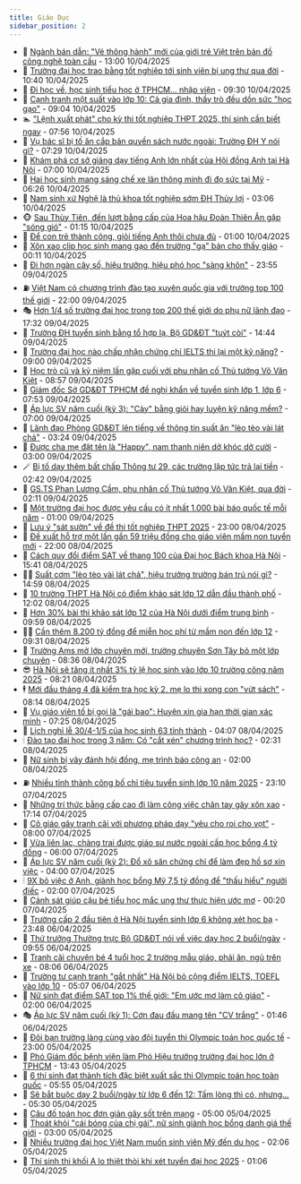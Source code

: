 ```yaml
---
title: Giáo Dục
sidebar_position: 2
---
```


<!-- dantri-giao-duc:START -->
- 🤡 [Ngành bán dẫn: &quot;Vé thông hành&quot; mới của giới trẻ Việt trên bản đồ công nghệ toàn cầu](https://dantri.com.vn/giao-duc/nganh-ban-dan-ve-thong-hanh-moi-cua-gioi-tre-viet-tren-ban-do-cong-nghe-toan-cau-20250410184336729.htm) - 13:00 10/04/2025
- 🗽 [Trường đại học trao bằng tốt nghiệp tới sinh viên bị ung thư qua đời](https://dantri.com.vn/giao-duc/truong-dai-hoc-trao-bang-tot-nghiep-toi-sinh-vien-bi-ung-thu-qua-doi-20250410172609794.htm) - 10:40 10/04/2025
- 🚦 [Đi học về, học sinh tiểu học ở TPHCM… nhập viện](https://dantri.com.vn/giao-duc/di-hoc-ve-hoc-sinh-tieu-hoc-o-tphcm-nhap-vien-20250410174505342.htm) - 09:30 10/04/2025
- 🌋 [Cạnh tranh một suất vào lớp 10: Cả gia đình, thầy trò đều dồn sức &quot;học gạo&quot;](https://dantri.com.vn/giao-duc/canh-tranh-mot-suat-vao-lop-10-ca-gia-dinh-thay-tro-deu-don-suc-hoc-gao-20250410155106651.htm) - 09:04 10/04/2025
- 🏊 [&quot;Lệnh xuất phát&quot; cho kỳ thi tốt nghiệp THPT 2025, thí sinh cần biết ngay](https://dantri.com.vn/giao-duc/lenh-xuat-phat-cho-ky-thi-tot-nghiep-thpt-2025-thi-sinh-can-biet-ngay-20250410135941765.htm) - 07:56 10/04/2025
- 🎃 [Vụ bác sĩ bị tố ăn cắp bản quyền sách nước ngoài: Trường ĐH Y nói gì?](https://dantri.com.vn/giao-duc/vu-bac-si-bi-to-an-cap-ban-quyen-sach-nuoc-ngoai-truong-dh-y-noi-gi-20250410141931574.htm) - 07:29 10/04/2025
- 💄 [Khám phá cơ sở giảng dạy tiếng Anh lớn nhất của Hội đồng Anh tại Hà Nội](https://dantri.com.vn/giao-duc/kham-pha-co-so-giang-day-tieng-anh-lon-nhat-cua-hoi-dong-anh-tai-ha-noi-20250410135649708.htm) - 07:00 10/04/2025
- 🦅 [Hai học sinh mang sáng chế xe lăn thông minh đi đọ sức tại Mỹ](https://dantri.com.vn/giao-duc/hai-hoc-sinh-mang-sang-che-xe-lan-thong-minh-di-do-suc-tai-my-20250410113207328.htm) - 06:26 10/04/2025
- 🚦 [Nam sinh xứ Nghệ là thủ khoa tốt nghiệp sớm ĐH Thủy lợi](https://dantri.com.vn/giao-duc/nam-sinh-xu-nghe-la-thu-khoa-tot-nghiep-som-dh-thuy-loi-20250409221122450.htm) - 03:06 10/04/2025
- 🐵 [Sau Thùy Tiên, đến lượt bằng cấp của Hoa hậu Đoàn Thiên Ân gặp &quot;sóng gió&quot;](https://dantri.com.vn/giao-duc/sau-thuy-tien-den-luot-bang-cap-cua-hoa-hau-doan-thien-an-gap-song-gio-20250409223234820.htm) - 01:15 10/04/2025
- 🐘 [Để con trẻ thành công, giỏi tiếng Anh thôi chưa đủ](https://dantri.com.vn/giao-duc/de-con-tre-thanh-cong-gioi-tieng-anh-thoi-chua-du-20250408145327112.htm) - 01:00 10/04/2025
- 🦏 [Xôn xao clip học sinh mang gạo đến trường &quot;gạ&quot; bán cho thầy giáo](https://dantri.com.vn/giao-duc/xon-xao-clip-hoc-sinh-mang-gao-den-truong-ga-ban-cho-thay-giao-20250409211332153.htm) - 00:11 10/04/2025
- 💼 [Đi hơn ngàn cây số, hiệu trưởng, hiệu phó học &quot;sàng khôn&quot;](https://dantri.com.vn/giao-duc/di-hon-ngan-cay-so-hieu-truong-hieu-pho-hoc-sang-khon-20250409133929307.htm) - 23:55 09/04/2025
- ⛽️ [Việt Nam có chương trình đào tạo xuyên quốc gia với trường top 100 thế giới](https://dantri.com.vn/giao-duc/viet-nam-co-chuong-trinh-dao-tao-xuyen-quoc-gia-voi-truong-top-100-the-gioi-20250409214521212.htm) - 22:00 09/04/2025
- 🎭 [Hơn 1/4 số trường đại học trong top 200 thế giới do phụ nữ lãnh đạo](https://dantri.com.vn/giao-duc/hon-14-so-truong-dai-hoc-trong-top-200-the-gioi-do-phu-nu-lanh-dao-20250409113335121.htm) - 17:32 09/04/2025
- 🎃 [Trường ĐH tuyển sinh bằng tổ hợp lạ, Bộ GD&amp;ĐT &quot;tuýt còi&quot;](https://dantri.com.vn/giao-duc/truong-dh-tuyen-sinh-bang-to-hop-la-bo-gddt-tuyt-coi-20250409211321073.htm) - 14:44 09/04/2025
- 🚀 [Trường đại học nào chấp nhận chứng chỉ IELTS thi lại một kỹ năng?](https://dantri.com.vn/giao-duc/truong-dai-hoc-nao-chap-nhan-chung-chi-ielts-thi-lai-mot-ky-nang-20250409151620686.htm) - 09:00 09/04/2025
- 👀 [Học trò cũ và kỷ niệm lần gặp cuối với phu nhân cố Thủ tướng Võ Văn Kiệt](https://dantri.com.vn/giao-duc/hoc-tro-cu-va-ky-niem-lan-gap-cuoi-voi-phu-nhan-co-thu-tuong-vo-van-kiet-20250409154813663.htm) - 08:57 09/04/2025
- 🌝 [Giám đốc Sở GD&amp;ĐT TPHCM đề nghị khẩn về tuyển sinh lớp 1, lớp 6](https://dantri.com.vn/giao-duc/giam-doc-so-gddt-tphcm-de-nghi-khan-ve-tuyen-sinh-lop-1-lop-6-20250409142224128.htm) - 07:53 09/04/2025
- 🤗 [Áp lực SV năm cuối &lpar;kỳ 3&rpar;: &quot;Cày&quot; bằng giỏi hay luyện kỹ năng mềm?](https://dantri.com.vn/giao-duc/ap-luc-sv-nam-cuoi-ky-3-cay-bang-gioi-hay-luyen-ky-nang-mem-20250408230006499.htm) - 07:00 09/04/2025
- 🦄 [Lãnh đạo Phòng GD&amp;ĐT lên tiếng về thông tin suất ăn &quot;lèo tèo vài lát chả&quot;](https://dantri.com.vn/giao-duc/lanh-dao-phong-gddt-len-tieng-ve-thong-tin-suat-an-leo-teo-vai-lat-cha-20250409100139061.htm) - 03:24 09/04/2025
- 🦍 [Được cha mẹ đặt tên là &quot;Happy&quot;, nam thanh niên dở khóc dở cười](https://dantri.com.vn/giao-duc/duoc-cha-me-dat-ten-la-happy-nam-thanh-nien-do-khoc-do-cuoi-20250408095625765.htm) - 03:00 09/04/2025
- 🪄 [Bị tố dạy thêm bất chấp Thông tư 29, các trường lập tức trả lại tiền](https://dantri.com.vn/giao-duc/bi-to-day-them-bat-chap-thong-tu-29-cac-truong-lap-tuc-tra-lai-tien-20250409092140838.htm) - 02:42 09/04/2025
- 🦆 [GS.TS Phan Lương Cầm, phu nhân cố Thủ tướng Võ Văn Kiệt, qua đời](https://dantri.com.vn/giao-duc/gsts-phan-luong-cam-phu-nhan-co-thu-tuong-vo-van-kiet-qua-doi-20250409090822776.htm) - 02:11 09/04/2025
- 🚀 [Một trường đại học được yêu cầu có ít nhất 1.000 bài báo quốc tế mỗi năm](https://dantri.com.vn/giao-duc/mot-truong-dai-hoc-duoc-yeu-cau-co-it-nhat-1000-bai-bao-quoc-te-moi-nam-20250408232314577.htm) - 01:00 09/04/2025
- 🦒 [Lưu ý &quot;sát sườn&quot; về đề thi tốt nghiệp THPT 2025](https://dantri.com.vn/giao-duc/luu-y-sat-suon-ve-de-thi-tot-nghiep-thpt-2025-20250408144116072.htm) - 23:00 08/04/2025
- 🤡 [Đề xuất hỗ trợ một lần gần 59 triệu đồng cho giáo viên mầm non tuyển mới](https://dantri.com.vn/giao-duc/de-xuat-ho-tro-mot-lan-gan-59-trieu-dong-cho-giao-vien-mam-non-tuyen-moi-20250408214622374.htm) - 22:00 08/04/2025
- 🤔 [Cách quy đổi điểm SAT về thang 100 của Đại học Bách khoa Hà Nội](https://dantri.com.vn/giao-duc/cach-quy-doi-diem-sat-ve-thang-100-cua-dai-hoc-bach-khoa-ha-noi-20250408223618616.htm) - 15:41 08/04/2025
- 🧑‍💻 [Suất cơm &quot;lèo tèo vài lát chả&quot;, hiệu trưởng trường bán trú nói gì?](https://dantri.com.vn/giao-duc/suat-com-leo-teo-vai-lat-cha-hieu-truong-truong-ban-tru-noi-gi-20250408190605539.htm) - 14:59 08/04/2025
- 🤡 [10 trường THPT Hà Nội có điểm khảo sát lớp 12 dẫn đầu thành phố](https://dantri.com.vn/giao-duc/10-truong-thpt-ha-noi-co-diem-khao-sat-lop-12-dan-dau-thanh-pho-20250408165251353.htm) - 12:02 08/04/2025
- 🧠 [Hơn 30% bài thi khảo sát lớp 12 của Hà Nội dưới điểm trung bình](https://dantri.com.vn/giao-duc/hon-30-bai-thi-khao-sat-lop-12-cua-ha-noi-duoi-diem-trung-binh-20250408163835744.htm) - 09:59 08/04/2025
- 🧑‍💻 [Cần thêm 8.200 tỷ đồng để miễn học phí từ mầm non đến lớp 12](https://dantri.com.vn/giao-duc/can-them-8200-ty-dong-de-mien-hoc-phi-tu-mam-non-den-lop-12-20250408160141644.htm) - 09:31 08/04/2025
- 🧠 [Trường Ams mở lớp chuyên mới, trường chuyên Sơn Tây bỏ một lớp chuyên](https://dantri.com.vn/giao-duc/truong-ams-mo-lop-chuyen-moi-truong-chuyen-son-tay-bo-mot-lop-chuyen-20250408153106685.htm) - 08:36 08/04/2025
- 😎 [Hà Nội sẽ tăng ít nhất 3% tỷ lệ học sinh vào lớp 10 trường công năm 2025](https://dantri.com.vn/giao-duc/ha-noi-se-tang-it-nhat-3-ty-le-hoc-sinh-vao-lop-10-truong-cong-nam-2025-20250408151549648.htm) - 08:21 08/04/2025
- 🕴 [Mới đầu tháng 4 đã kiểm tra học kỳ 2, mẹ lo thi xong con &quot;vứt sách&quot;](https://dantri.com.vn/giao-duc/moi-dau-thang-4-da-kiem-tra-hoc-ky-2-me-lo-thi-xong-con-vut-sach-20250408144823200.htm) - 08:14 08/04/2025
- 🧠 [Vụ giáo viên tố bị gọi là &quot;gái bao&quot;: Huyện xin gia hạn thời gian xác minh](https://dantri.com.vn/giao-duc/vu-giao-vien-to-bi-goi-la-gai-bao-huyen-xin-gia-han-thoi-gian-xac-minh-20250408133455328.htm) - 07:25 08/04/2025
- 🚀 [Lịch nghỉ lễ 30/4-1/5 của học sinh 63 tỉnh thành](https://dantri.com.vn/giao-duc/lich-nghi-le-304-15-cua-hoc-sinh-63-tinh-thanh-20250408105954997.htm) - 04:07 08/04/2025
- 🕯 [Đào tạo đại học trong 3 năm: Có &quot;cắt xén&quot; chương trình học?](https://dantri.com.vn/giao-duc/dao-tao-dai-hoc-trong-3-nam-co-cat-xen-chuong-trinh-hoc-20250408083253086.htm) - 02:31 08/04/2025
- 🧰 [Nữ sinh bị vây đánh hội đồng, mẹ trình báo công an](https://dantri.com.vn/giao-duc/nu-sinh-bi-vay-danh-hoi-dong-me-trinh-bao-cong-an-20250408083815442.htm) - 02:00 08/04/2025
- ⛽️ [Nhiều tỉnh thành công bố chỉ tiêu tuyển sinh lớp 10 năm 2025](https://dantri.com.vn/giao-duc/nhieu-tinh-thanh-cong-bo-chi-tieu-tuyen-sinh-lop-10-nam-2025-20250408060502674.htm) - 23:10 07/04/2025
- 🤖 [Những trí thức bằng cấp cao đi làm công việc chân tay gây xôn xao](https://dantri.com.vn/giao-duc/nhung-tri-thuc-bang-cap-cao-di-lam-cong-viec-chan-tay-gay-xon-xao-20250407114903547.htm) - 17:14 07/04/2025
- 🦍 [Cô giáo gây tranh cãi với phương pháp dạy &quot;yêu cho roi cho vọt&quot;](https://dantri.com.vn/giao-duc/co-giao-gay-tranh-cai-voi-phuong-phap-day-yeu-cho-roi-cho-vot-20250403183658060.htm) - 08:00 07/04/2025
- 🐘 [Vừa liên lạc, chàng trai được giáo sư nước ngoài cấp học bổng 4 tỷ đồng](https://dantri.com.vn/giao-duc/vua-lien-lac-chang-trai-duoc-giao-su-nuoc-ngoai-cap-hoc-bong-4-ty-dong-20250407104236657.htm) - 06:00 07/04/2025
- 🌊 [Áp lực SV năm cuối &lpar;kỳ 2&rpar;: Đổ xô săn chứng chỉ để làm đẹp hồ sơ xin việc](https://dantri.com.vn/giao-duc/ap-luc-sv-nam-cuoi-ky-2-do-xo-san-chung-chi-de-lam-dep-ho-so-xin-viec-20250407102039626.htm) - 04:00 07/04/2025
- 🕯 [9X bỏ việc ở Anh, giành học bổng Mỹ 7,5 tỷ đồng để &quot;thấu hiểu&quot; người điếc](https://dantri.com.vn/giao-duc/9x-bo-viec-o-anh-gianh-hoc-bong-my-75-ty-dong-de-thau-hieu-nguoi-diec-20250406211429373.htm) - 02:00 07/04/2025
- 🐎 [Cảnh sát giúp cậu bé tiểu học mắc ung thư thực hiện ước mơ](https://dantri.com.vn/giao-duc/canh-sat-giup-cau-be-tieu-hoc-mac-ung-thu-thuc-hien-uoc-mo-20250403160915364.htm) - 00:20 07/04/2025
- 🐻 [Trường cấp 2 đầu tiên ở Hà Nội tuyển sinh lớp 6 không xét học bạ](https://dantri.com.vn/giao-duc/truong-cap-2-dau-tien-o-ha-noi-tuyen-sinh-lop-6-khong-xet-hoc-ba-20250406221851940.htm) - 23:48 06/04/2025
- 🐎 [Thứ trưởng Thường trực Bộ GD&amp;ĐT nói về việc dạy học 2 buổi/ngày](https://dantri.com.vn/giao-duc/thu-truong-thuong-truc-bo-gddt-noi-ve-viec-day-hoc-2-buoingay-20250406164844092.htm) - 09:55 06/04/2025
- 🫣 [Tranh cãi chuyện bé 4 tuổi học 2 trường mẫu giáo, phải ăn, ngủ trên xe](https://dantri.com.vn/giao-duc/tranh-cai-chuyen-be-4-tuoi-hoc-2-truong-mau-giao-phai-an-ngu-tren-xe-20250406125845055.htm) - 08:06 06/04/2025
- 🤭 [Trường tư cạnh tranh &quot;gắt nhất&quot; Hà Nội bỏ cộng điểm IELTS, TOEFL vào lớp 10](https://dantri.com.vn/giao-duc/truong-tu-canh-tranh-gat-nhat-ha-noi-bo-cong-diem-ielts-toefl-vao-lop-10-20250406115424461.htm) - 05:07 06/04/2025
- 🥳 [Nữ sinh đạt điểm SAT top 1% thế giới: &quot;Em ước mơ làm cô giáo&quot;](https://dantri.com.vn/giao-duc/nu-sinh-dat-diem-sat-top-1-the-gioi-em-uoc-mo-lam-co-giao-20250405222006156.htm) - 02:00 06/04/2025
- 🎭 [Áp lực SV năm cuối &lpar;kỳ 1&rpar;: Cơn đau đầu mang tên &quot;CV trắng&quot;](https://dantri.com.vn/giao-duc/ap-luc-sv-nam-cuoi-ky-1-con-dau-dau-mang-ten-cv-trang-20250406084613280.htm) - 01:46 06/04/2025
- 🥸 [Đôi bạn trường làng cùng vào đội tuyển thi Olympic toán học quốc tế](https://dantri.com.vn/giao-duc/doi-ban-truong-lang-cung-vao-doi-tuyen-thi-olympic-toan-hoc-quoc-te-20250405101727134.htm) - 23:00 05/04/2025
- 🦣 [Phó Giám đốc bệnh viện làm Phó Hiệu trưởng trường đại học lớn ở TPHCM](https://dantri.com.vn/giao-duc/pho-giam-doc-benh-vien-lam-pho-hieu-truong-truong-dai-hoc-lon-o-tphcm-20250405203442647.htm) - 13:43 05/04/2025
- 🤔 [6 thí sinh đạt thành tích đặc biệt xuất sắc thi Olympic toán học toàn quốc](https://dantri.com.vn/giao-duc/6-thi-sinh-dat-thanh-tich-dac-biet-xuat-sac-thi-olympic-toan-hoc-toan-quoc-20250405115108817.htm) - 05:55 05/04/2025
- 🦣 [Sẽ bắt buộc dạy 2 buổi/ngày từ lớp 6 đến 12: Tấm lòng thì có, nhưng…](https://dantri.com.vn/giao-duc/se-bat-buoc-day-2-buoingay-tu-lop-6-den-12-tam-long-thi-co-nhung-20250405064144803.htm) - 05:30 05/04/2025
- 🐲 [Câu đố toán học đơn giản gây sốt trên mạng](https://dantri.com.vn/giao-duc/cau-do-toan-hoc-don-gian-gay-sot-tren-mang-20250401152605539.htm) - 05:00 05/04/2025
- 🔭 [Thoát khỏi &quot;cái bóng của chị gái&quot;, nữ sinh giành học bổng danh giá thế giới](https://dantri.com.vn/giao-duc/thoat-khoi-cai-bong-cua-chi-gai-nu-sinh-gianh-hoc-bong-danh-gia-the-gioi-20250404204835923.htm) - 03:00 05/04/2025
- 🥷 [Nhiều trường đại học Việt Nam muốn sinh viên Mỹ đến du học](https://dantri.com.vn/giao-duc/nhieu-truong-dai-hoc-viet-nam-muon-sinh-vien-my-den-du-hoc-20250405074031234.htm) - 02:06 05/04/2025
- 🎊 [Thí sinh thi khối A lo thiệt thòi khi xét tuyển đại học 2025](https://dantri.com.vn/giao-duc/thi-sinh-thi-khoi-a-lo-thiet-thoi-khi-xet-tuyen-dai-hoc-2025-20250404230856193.htm) - 01:06 05/04/2025<!-- dantri-giao-duc:END -->
